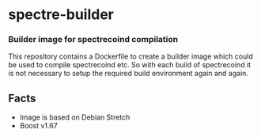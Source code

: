 # spectre-builder
### Builder image for spectrecoind compilation

This repository contains a Dockerfile to create a builder image which could be used
to compile spectrecoind etc. So with each build of spectrecoind it is not 
necessary to setup the required build environment again and again.

## Facts
* Image is based on Debian Stretch
* Boost v1.67
